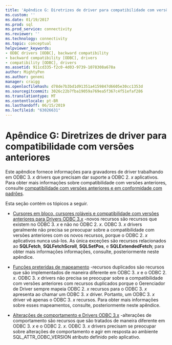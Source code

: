 ```yaml
---
title: 'Apêndice G: Diretrizes de driver para compatibilidade com versões anteriores | Microsoft Docs'
ms.custom: ''
ms.date: 01/19/2017
ms.prod: sql
ms.prod_service: connectivity
ms.reviewer: ''
ms.technology: connectivity
ms.topic: conceptual
helpviewer_keywords:
- ODBC drivers [ODBC], backward compatibility
- backward compatibility [ODBC], drivers
- compatibility [ODBC], drivers
ms.assetid: 911cd335-f2c0-4d03-9739-1078308a678a
author: MightyPen
ms.author: genemi
manager: craigg
ms.openlocfilehash: d78de7b3bd1d91351a4159847d6605e30cc1353d
ms.sourcegitcommit: 3026c22b7fba19059a769ea5f367c4f51efaf286
ms.translationtype: MT
ms.contentlocale: pt-BR
ms.lasthandoff: 06/15/2019
ms.locfileid: "63026631"
---
```

# <a name="appendix-g-driver-guidelines-for-backward-compatibility"></a>Apêndice G: Diretrizes de driver para compatibilidade com versões anteriores
Este apêndice fornece informações para gravadores de driver trabalhando em ODBC 3. *x* drivers que precisam dar suporte a ODBC 2. *x* aplicativos. Para obter mais informações sobre compatibilidade com versões anteriores, consulte [compatibilidade com versões anteriores e em conformidade com padrões](../../../odbc/reference/develop-app/backward-compatibility-and-standards-compliance.md).  
  
 Esta seção contém os tópicos a seguir.  
  
-   [Cursores em bloco, cursores roláveis e compatibilidade com versões anteriores para Drivers ODBC 3.x](../../../odbc/reference/appendixes/block-cursors-scrollable-cursors-and-backward-compatibility.md) -novos recursos são recursos que existem no ODBC 3. *x* e não no ODBC 2. *x*. ODBC 3. *x* drivers geralmente não precisa se preocupar sobre a compatibilidade com versões anteriores com os novos recursos, porque o ODBC 2. *x* aplicativos nunca usá-los. As única exceções são recursos relacionados ao **SQLFetch**, **SQLFetchScroll**, **SQLSetPos**, e **SQLExtendedFetch**; para obter mais informações informações, consulte, posteriormente neste apêndice.  
  
-   [Funções preteridas de mapeamento](../../../odbc/reference/appendixes/mapping-deprecated-functions.md) -recursos duplicados são recursos que são implementados de maneira diferente em ODBC 3. *x* e o ODBC 2. *x*. ODBC 3. *x* drivers não precisa se preocupar sobre a compatibilidade com versões anteriores com recursos duplicados porque o Gerenciador de Driver sempre mapeia ODBC 2. *x* recursos para o ODBC 3. *x* apresenta ao chamar um ODBC 3. *x* driver. Portanto, um ODBC 3. *x* driver vê apenas o ODBC 3. *x* recursos. Para obter mais informações sobre esses mapeamentos, consulte, posteriormente neste apêndice.  
  
-   [Alterações de comportamento e Drivers ODBC 3.x](../../../odbc/reference/appendixes/behavioral-changes-and-odbc-3-x-drivers.md) -alterações de comportamento são recursos que são tratados de maneira diferente em ODBC 3. *x* e o ODBC 2. *x*. ODBC 3. *x* drivers precisam se preocupar sobre alterações de comportamento e agir em resposta ao ambiente SQL_ATTR_ODBC_VERSION atributo definido pelo aplicativo.
